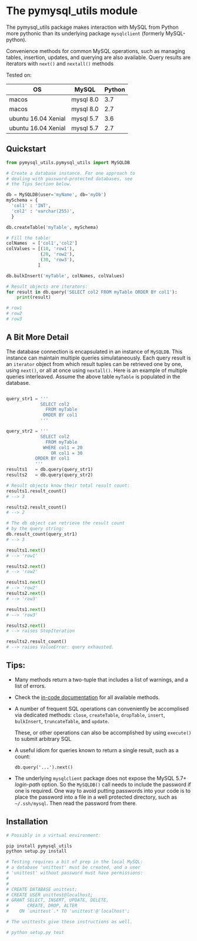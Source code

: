 # The pymysql_utils module

The pymysql_utils package makes interaction with MySQL from
Python more pythonic than its underlying package `mysqlclient`
(formerly MySQL-python).

Convenience methods for common MySQL operations, such as
managing tables, insertion, updates, and querying are also
available. Query results are iterators with `next()` and
`nextall()` methods

Tested on:

|  OS                 | MySQL        | Python |
| ------------------- | ------------ | ------ |
| macos               |  mysql 8.0   |   3.7  |
| macos               |  mysql 8.0   |   2.7  |
| ubuntu 16.04 Xenial |  mysql 5.7   |   3.6  |
| ubuntu 16.04 Xenial |  mysql 5.7   |   2.7  |

## Quickstart

```python
from pymysql_utils.pymysql_utils import MySQLDB

# Create a database instance. For one approach to
# dealing with password-protected databases, see
# the Tips Section below.

db = MySQLDB(user='myName', db='myDb')
mySchema = {
  'col1' : 'INT',
  'col2' : 'varchar(255)',
  }

db.createTable('myTable', mySchema)

# Fill the table:
colNames  = ['col1','col2']
colValues = [(10, 'row1'),
             (20, 'row2'),
             (30, 'row3'),             
            ]

db.bulkInsert('myTable', colNames, colValues)

# Result objects are iterators:
for result in db.query('SELECT col2 FROM myTable ORDER BY col1'):
    print(result)

# row1
# row2
# row3


```
## A Bit More Detail

The database connection is encapsulated in an instance of
`MySQLDB`. This instance can maintain multiple queries
simulataneously. Each query result is an `iterator` object
from which result tuples can be retrieved one by one,
using `next()`, or all at once using `nextall()`. Here is
an example of multiple queries interleaved. Assume the
above table `myTable` is populated in the database.

```python

query_str1 = '''
             SELECT col2
               FROM myTable
              ORDER BY col1
             '''

query_str2 = '''
             SELECT col2
               FROM myTable
              WHERE col1 = 20
                 OR col1 = 30
           ORDER BY col1
           '''
results1   = db.query(query_str1)
results2   = db.query(query_str2)

# Result objects know their total result count:
results1.result_count()
# --> 3

results2.result_count()
# --> 2

# The db object can retrieve the result count
# by the query string:
db.result_count(query_str1)
# --> 3

results1.next()
# --> 'row1'

results2.next()
# --> 'row2'

results1.next()
# --> 'row2'
results2.next()
# --> 'row3'

results1.next()
# --> 'row3'

results2.next()
# --> raises StopIteration

results2.result_count()
# --> raises ValueError: query exhausted.

```
## Tips:

* Many methods return a two-tuple that includes a list of warnings, and a
  list of errors.
* Check the [in-code documentation](docs/pymysql_utils.m.html) for all
  available methods.
* A number of frequent SQL operations can conveniently be accomplised
  via dedicated methods: `close`, `createTable`, `dropTable`, `insert`,
  `bulkInsert`, `truncateTable`, and `update`.

  These, or other operations can also be accomplished by using
  `execute()` to submit arbitrary SQL
* A useful idiom for queries known to return a single result,
  such as a count:

    `db.query('...').next()`
* The underlying `mysqlclient` package does not expose the MySQL 5.7+
  *login-path* option. So the `MySQLDB()` call needs to include the
  password if one is required. One way to avoid putting passwords into
  your code is to place the password into a file in a well protected
  directory, such as `~/.ssh/mysql`. Then read the password from there.
  
## Installation


```bash
# Possibly in a virtual environment:

pip install pymysql_utils
python setup.py install

# Testing requires a bit of prep in the local MySQL:
# a database 'unittest' must be created, and a user
# 'unittest' without password must have permissions:
#
#
# CREATE DATABASE unittest;   
# CREATE USER unittest@localhost;
# GRANT SELECT, INSERT, UPDATE, DELETE,
#       CREATE, DROP, ALTER
#    ON `unittest`.* TO 'unittest'@'localhost';

# The unittests give these instructions as well.

# python setup.py test
```

